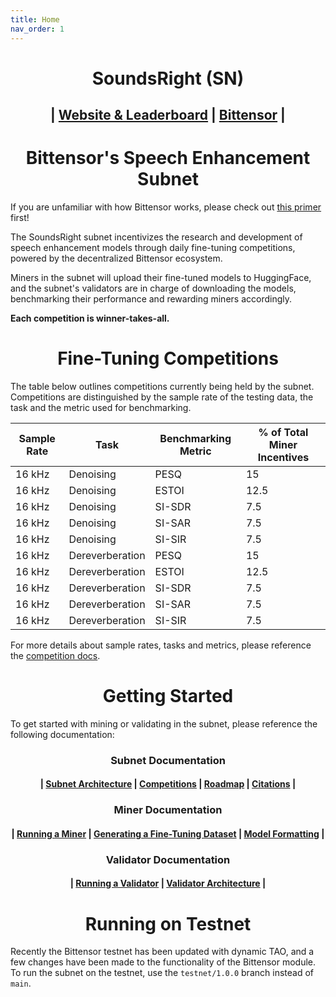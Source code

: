 ```yaml
---
title: Home
nav_order: 1
---
```

<h1 align="center">SoundsRight (SN)</h1>
<h2 align="center">| <a href="https://soundsright.ai">Website & Leaderboard</a> | <a href="https://bittensor.com/">Bittensor</a> |</h2>

<h1 align="center">Bittensor's Speech Enhancement Subnet</h1>

If you are unfamiliar with how Bittensor works, please check out [this primer](https://docs.bittensor.com/learn/bittensor-building-blocks) first!

The SoundsRight subnet incentivizes the research and development of speech enhancement models through daily fine-tuning competitions, powered by the decentralized Bittensor ecosystem. 

Miners in the subnet will upload their fine-tuned models to HuggingFace, and the subnet's validators are in charge of downloading the models, benchmarking their performance and rewarding miners accordingly. 

**Each competition is winner-takes-all.**

<h1 align="center">Fine-Tuning Competitions</h1>

The table below outlines competitions currently being held by the subnet. Competitions are distinguished by the sample rate of the testing data, the task and the metric used for benchmarking.

| Sample Rate | Task | Benchmarking Metric | % of Total Miner Incentives | 
| ----------- | ---- | ------ | --------------------------- |
| 16 kHz | Denoising | PESQ | 15 |
| 16 kHz | Denoising | ESTOI | 12.5 |
| 16 kHz | Denoising | SI-SDR | 7.5 |
| 16 kHz | Denoising | SI-SAR | 7.5 |
| 16 kHz | Denoising | SI-SIR | 7.5 |
| 16 kHz | Dereverberation | PESQ | 15 |
| 16 kHz | Dereverberation | ESTOI | 12.5 |
| 16 kHz | Dereverberation | SI-SDR | 7.5 |
| 16 kHz | Dereverberation | SI-SAR | 7.5 |
| 16 kHz | Dereverberation | SI-SIR | 7.5 |

For more details about sample rates, tasks and metrics, please reference the [competition docs](subnet/competitions.md).

<h1 align="center">Getting Started</h1>

To get started with mining or validating in the subnet, please reference the following documentation:

<h3 align="center">Subnet Documentation</h3>
 
<h4 align="center">| <a href="subnet/subnet_architecture.html">Subnet Architecture</a> | <a href="subnet/competitions.html">Competitions</a> | <a href="subnet/roadmap.html">Roadmap</a> | <a href="subnet/citations.html">Citations</a> |</h4>
 
<h3 align="center">Miner Documentation</h3>
 
<h4 align="center">| <a href="mining/running_miner.html">Running a Miner</a> | <a href="mining/generate_data.html">Generating a Fine-Tuning Dataset</a> | <a href="mining/model_formatting.html">Model Formatting</a> |</h4>
 
<h3 align="center">Validator Documentation</h3>
 
<h4 align="center">| <a href="validating/running_validator.html">Running a Validator</a> | <a href="validating/validator_architecture.html">Validator Architecture</a> |</h4>

<h1 align="center">Running on Testnet</h1>

Recently the Bittensor testnet has been updated with dynamic TAO, and a few changes have been made to the functionality of the Bittensor module. To run the subnet on the testnet, use the `testnet/1.0.0` branch instead of `main`.